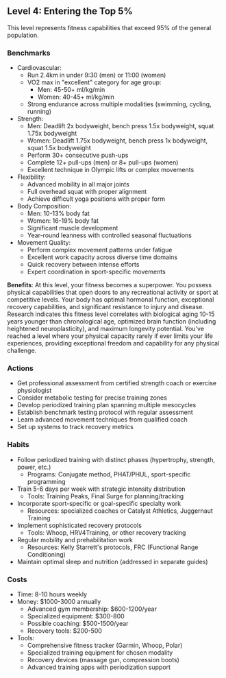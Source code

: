 ## Level 4: Entering the Top 5%

This level represents fitness capabilities that exceed 95% of the general population.

### Benchmarks
- Cardiovascular:
  - Run 2.4km in under 9:30 (men) or 11:00 (women)
  - VO2 max in "excellent" category for age group:
    - Men: 45-50+ ml/kg/min
    - Women: 40-45+ ml/kg/min
  - Strong endurance across multiple modalities (swimming, cycling, running)
- Strength:
  - Men: Deadlift 2x bodyweight, bench press 1.5x bodyweight, squat 1.75x bodyweight
  - Women: Deadlift 1.75x bodyweight, bench press 1x bodyweight, squat 1.5x bodyweight
  - Perform 30+ consecutive push-ups
  - Complete 12+ pull-ups (men) or 8+ pull-ups (women)
  - Excellent technique in Olympic lifts or complex movements
- Flexibility:
  - Advanced mobility in all major joints
  - Full overhead squat with proper alignment
  - Achieve difficult yoga positions with proper form
- Body Composition:
  - Men: 10-13% body fat
  - Women: 16-19% body fat
  - Significant muscle development
  - Year-round leanness with controlled seasonal fluctuations
- Movement Quality:
  - Perform complex movement patterns under fatigue
  - Excellent work capacity across diverse time domains
  - Quick recovery between intense efforts
  - Expert coordination in sport-specific movements

**Benefits**: At this level, your fitness becomes a superpower. You possess physical capabilities that open doors to any recreational activity or sport at competitive levels. Your body has optimal hormonal function, exceptional recovery capabilities, and significant resistance to injury and disease. Research indicates this fitness level correlates with biological aging 10-15 years younger than chronological age, optimized brain function (including heightened neuroplasticity), and maximum longevity potential. You've reached a level where your physical capacity rarely if ever limits your life experiences, providing exceptional freedom and capability for any physical challenge.

### Actions
- Get professional assessment from certified strength coach or exercise physiologist
- Consider metabolic testing for precise training zones
- Develop periodized training plan spanning multiple mesocycles
- Establish benchmark testing protocol with regular assessment
- Learn advanced movement techniques from qualified coach
- Set up systems to track recovery metrics

### Habits
- Follow periodized training with distinct phases (hypertrophy, strength, power, etc.)
  - Programs: Conjugate method, PHAT/PHUL, sport-specific programming
- Train 5-6 days per week with strategic intensity distribution
  - Tools: Training Peaks, Final Surge for planning/tracking
- Incorporate sport-specific or goal-specific specialty work
  - Resources: specialized coaches or Catalyst Athletics, Juggernaut Training
- Implement sophisticated recovery protocols
  - Tools: Whoop, HRV4Training, or other recovery tracking
- Regular mobility and prehabilitation work
  - Resources: Kelly Starrett's protocols, FRC (Functional Range Conditioning)
- Maintain optimal sleep and nutrition (addressed in separate guides)

### Costs
- Time: 8-10 hours weekly
- Money: $1000-3000 annually
  - Advanced gym membership: $600-1200/year
  - Specialized equipment: $300-800
  - Possible coaching: $500-1500/year
  - Recovery tools: $200-500
- Tools:
  - Comprehensive fitness tracker (Garmin, Whoop, Polar)
  - Specialized training equipment for chosen modality
  - Recovery devices (massage gun, compression boots)
  - Advanced training apps with periodization support
